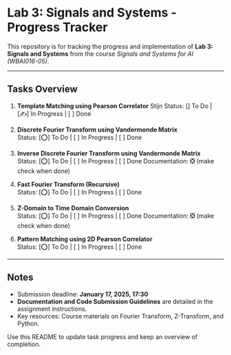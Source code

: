 
# Lab 3: Signals and Systems - Progress Tracker

This repository is for tracking the progress and implementation of **Lab 3: Signals and Systems** from the course *Signals and Systems for AI (WBAI016-05)*.

---

## Tasks Overview
1. **Template Matching using Pearson Correlator** Stijn
   Status: [] To Do | [✍️] In Progress | [ ] Done  

2. **Discrete Fourier Transform using Vandermonde Matrix**  
   Status: [⭕] To Do | [ ] In Progress | [ ] Done  

3. **Inverse Discrete Fourier Transform using Vandermonde Matrix**  
   Status: [⭕] To Do | [ ] In Progress | [ ] Done
   Documentation:  ❎ (make check when done)

4. **Fast Fourier Transform (Recursive)**  
   Status: [⭕] To Do | [ ] In Progress | [ ] Done  

5. **Z-Domain to Time Domain Conversion**  
   Status: [⭕] To Do | [ ] In Progress | [ ] Done
   Documentation: ❎ (make check when done)

6. **Pattern Matching using 2D Pearson Correlator**  
   Status: [⭕] To Do | [ ] In Progress | [ ] Done  

---

## Notes
- Submission deadline: **January 17, 2025, 17:30**  
- **Documentation and Code Submission Guidelines** are detailed in the assignment instructions.  
- Key resources: Course materials on Fourier Transform, Z-Transform, and Python.  

Use this README to update task progress and keep an overview of completion.
